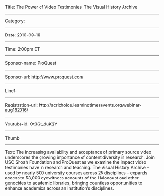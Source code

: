 Title: The Power of Video Testimonies: The Visual History Archive

----

Category: 

----

Date: 2016-08-18

----

Time: 2:00pm ET

----

Sponsor-name: ProQuest

----

Sponsor-url: http://www.proquest.com

----

Line1: 

----

Registration-url: http://acrlchoice.learningtimesevents.org/webinar-aug182016/

----

Youtube-id: Ot3Gt_duK2Y

----

Thumb: 

----

Text: The increasing availability and acceptance of primary source video underscores the growing importance of content diversity in research. Join USC Shoah Foundation and ProQuest as we examine the impact video testimonies have in research and teaching. The Visual History Archive – used by nearly 500 university courses across 25 disciplines – expands access to 53,000 eyewitness accounts of the Holocaust and other genocides to academic libraries, bringing countless opportunities to enhance academics across an institution’s disciplines.